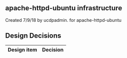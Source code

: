 ## apache-httpd-ubuntu infrastructure

Created 7/9/18 by ucdpadmin. for apache-httpd-ubuntu


## Design Decisions
| Design item                | Decision|
| :----------------------------------- | :--------------------------------------------------------------------------------|

